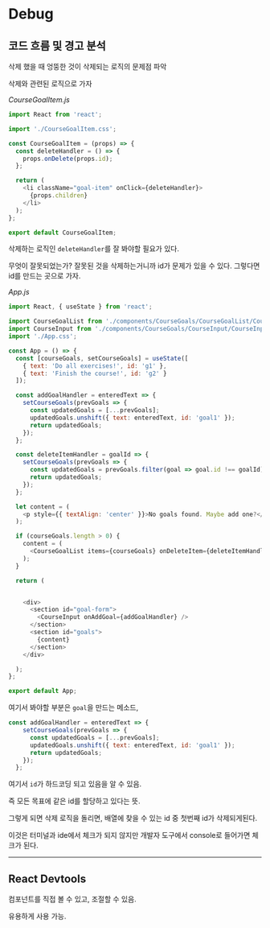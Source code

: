 # Debug

## 코드 흐름 및 경고 분석

삭제 했을 때 엉뚱한 것이 삭제되는 로직의 문제점 파악

삭제와 관련된 로직으로 가자

_CourseGoalItem.js_

```js
import React from 'react';

import './CourseGoalItem.css';

const CourseGoalItem = (props) => {
  const deleteHandler = () => {
    props.onDelete(props.id);
  };

  return (
    <li className="goal-item" onClick={deleteHandler}>
      {props.children}
    </li>
  );
};

export default CourseGoalItem;
```

삭제하는 로직인 `deleteHandler`를 잘 봐야할 필요가 있다.

무엇이 잘못되었는가? 잘못된 것을 삭제하는거니까 id가 문제가 있을 수 있다. 그렇다면 id를 만드는 곳으로 가자.

_App.js_
```js
import React, { useState } from 'react';

import CourseGoalList from './components/CourseGoals/CourseGoalList/CourseGoalList';
import CourseInput from './components/CourseGoals/CourseInput/CourseInput';
import './App.css';

const App = () => {
  const [courseGoals, setCourseGoals] = useState([
    { text: 'Do all exercises!', id: 'g1' },
    { text: 'Finish the course!', id: 'g2' }
  ]);

  const addGoalHandler = enteredText => {
    setCourseGoals(prevGoals => {
      const updatedGoals = [...prevGoals];
      updatedGoals.unshift({ text: enteredText, id: 'goal1' });
      return updatedGoals;
    });
  };

  const deleteItemHandler = goalId => {
    setCourseGoals(prevGoals => {
      const updatedGoals = prevGoals.filter(goal => goal.id !== goalId);
      return updatedGoals;
    });
  };

  let content = (
    <p style={{ textAlign: 'center' }}>No goals found. Maybe add one?</p>
  );

  if (courseGoals.length > 0) {
    content = (
      <CourseGoalList items={courseGoals} onDeleteItem={deleteItemHandler} />
    );
  }

  return (


    <div>
      <section id="goal-form">
        <CourseInput onAddGoal={addGoalHandler} />
      </section>
      <section id="goals">
        {content}
      </section>
    </div>

  );
};

export default App;

```

여기서 봐야할 부분은 `goal`을 만드는 메소드,

```js
const addGoalHandler = enteredText => {
    setCourseGoals(prevGoals => {
      const updatedGoals = [...prevGoals];
      updatedGoals.unshift({ text: enteredText, id: 'goal1' });
      return updatedGoals;
    });
  };
```

여기서 `id`가 하드코딩 되고 있음을 알 수 있음.

즉 모든 목표에 같은 id를 할당하고 있다는 뜻.

그렇게 되면 삭제 로직을 돌리면, 배열에 찾을 수 있는 id 중 첫번째 id가 삭제되게된다.

이것은 터미널과 ide에서 체크가 되지 않지만 개발자 도구에서 console로 들어가면 체크가 된다.

---
## React Devtools

컴포넌트를 직접 볼 수 있고, 조절할 수 있음.


유용하게 사용 가능.